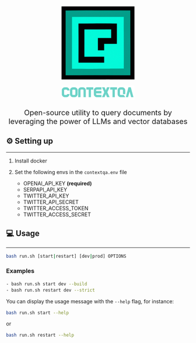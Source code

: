 <p  align="center">
   <img src="static/logo.png" width="200px" alt="SuperAGI logo" />
</p>
<p  align="center">
   <img src="static/title.png" width="200px" alt="SuperAGI logo" />
</p>

<p align="center" style="font-size: 20px">Open-source utility to query documents by leveraging the power of LLMs and vector databases</p>

## ⚙️ Setting up

---

1. Install docker
2. Set the following envs in the `contextqa.env` file

   - OPENAI_API_KEY  **(required)**
   - SERPAPI_API_KEY
   - TWITTER_API_KEY
   - TWITTER_API_SECRET
   - TWITTER_ACCESS_TOKEN
   - TWITTER_ACCESS_SECRET

## 💻 Usage

---

```bash
bash run.sh [start|restart] [dev|prod] OPTIONS
```

### Examples
```bash
- bash run.sh start dev --build
- bash run.sh restart dev --strict
```
You can display the usage message with the `--help` flag, for instance:

```bash
bash run.sh start --help
```

or

```bash
bash run.sh restart --help
```
